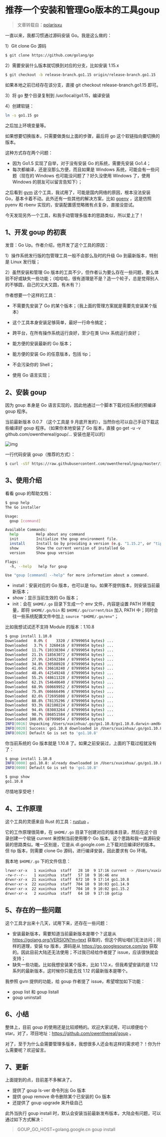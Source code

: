 [//]:# "2021/1/27 11:24|GOLANG"
# 推荐一个安装和管理Go版本的工具goup

> 文章转载自：[polarisxu](https://polarisxu.studygolang.com/posts/go/project/go-version-manager/)

一直以来，我都习惯通过源码安装 Go。我是这么做的：

1）Git clone Go 源码

```bash
$ git clone https://github.com/golang/go
```

2）需要安装什么版本就切换到对应的分支，比如安装 1.15.x

```bash
$ git checkout -b release-branch.go1.15 origin/release-branch.go1.15
```

如果本地之前已经存在该分支，直接 git checkout release-branch.go1.15 即可。

3）将 go 整个目录复制到 /usr/local/go1.15，编译安装

4）创建软链：

```bash
ln -s go1.15 go
```

之后加上环境变量等。

如果想要切换版本，只需要做类似上面的步骤，最后将 go 这个软链指向要切换的版本。

这种方式存在两个问题：

- 因为 Go1.5 实现了自举，对于没有安装 Go 的系统，需要先安装 Go1.4；
- 每次都编译，还是没那么方便，而且如果是 Windows 系统，可能会有一些问题（现在的 Windows 也可能没问题了？好久没使用 Windows 了，使用 Windows 的朋友可以留言告知下）；

之后看到 [gvm](https://github.com/moovweb/gvm) 这个工具，我试用了，可能是国内网络的原因，根本没法安装 Go，基本卡着不动。此外还有一些其他的解决方案，比如 [goenv](https://github.com/syndbg/goenv) ，这是仿照 pyenv 和 rbenv 实现的，安装配置感觉略微有点复杂，直接没尝试。

今天发现另外一个工具，和我手动管理多版本的思路类似，所以爱上了！



## 1、开发 goup 的初衷

发音：Go Up。作者介绍，他开发了这个工具的原因：

1）操作系统发行版的包管理工具一般不会那么及时的升级 Go 到最新版本，特别是 Linux 发行版；

2）虽然安装和管理 Go 版本的工具不少，但作者认为要么存在一些问题，要么体验不好或缺失一些功能；（哈哈哈，很有道理是不是？造一个轮子，总是觉得别人的不够圆，自己的又大又圆，有木有？）

作者想要一个这样的工具：

- 不需要先安装了 Go 的某个版本；（我上面的管理方案就是需要先安装某个版本）

- 这个工具本身安装足够简单，最好一行命令搞定；

- 跨平台，在所有操作系统运行良好，至少在类 Unix 系统运行良好；

- 能方便的安装最新的 Go 版本；

- 能方便的安装 Go 的任意版本，包括 tip；

- 不会污染你的 Shell；

- 使用 Go 语言实现；

  

## 2、安装 goup

因为 goup 本身是 Go 语言实现的，因此他通过一个脚本下载对应系统的预编译 goup 程序。

当前最新版本 0.0.7 （这个工具是 9 月底开发的），当然你也可以自己手动下载这些编译好 goup 程序。（如果你本地安装了 Go 版本，直接 go get -u -v github.com/owenthereal/goup/… 安装也是可以的）

![img](https://polarisxu.studygolang.com/posts/go/project/imgs/goup01.png)

一行代码安装 goup（推荐的方式）：

```bash
$ curl -sSf https://raw.githubusercontent.com/owenthereal/goup/master/install.sh | sh
```



## 3、使用介绍

看看 goup 的帮助文档：

```bash
$ goup help
The Go installer

Usage:
  goup [command]

Available Commands:
  help        Help about any command
  init        Initialize the goup environment file.
  install     Install Go by providing a version (e.g. "1.15.2", or "tip"). If empty, use the latest version.
  show        Show the current version of installed Go
  version     Show goup version

Flags:
  -h, --help   help for goup

Use "goup [command] --help" for more information about a command.
```

- install：安装对应的 Go 版本，也可以是 tip。如果不提供版本，则安装当前最新版本；
- show：显示当前生效的 Go 版本；
- init：会在 `$HOME/.go` 目录下生成一个 env 文件，内容是设置 PATH 环境变量，即将 `$HOME/.go/bin` 和 `$HOME/.go/current/bin` 加入 PATH 中；同时会往一些系统配置文件中加上 `source "$HOME/.go/env"`；

比如我想试试还不支持 Module 的版本：1.10.8

```bash
$ goup install 1.10.8
Downloaded   0.0% (    3320 / 87999054 bytes) ...
Downloaded   3.7% ( 3260416 / 87999054 bytes) ...
Downloaded  11.7% (10338304 / 87999054 bytes) ...
Downloaded  21.1% (18563072 / 87999054 bytes) ...
Downloaded  27.9% (24592384 / 87999054 bytes) ...
Downloaded  34.8% (30588928 / 87999054 bytes) ...
Downloaded  41.6% (36618240 / 87999054 bytes) ...
Downloaded  48.4% (42549248 / 87999054 bytes) ...
Downloaded  55.2% (48611328 / 87999054 bytes) ...
Downloaded  62.1% (54640640 / 87999054 bytes) ...
Downloaded  68.9% (60669952 / 87999054 bytes) ...
Downloaded  75.8% (66666496 / 87999054 bytes) ...
Downloaded  82.6% (72695808 / 87999054 bytes) ...
Downloaded  88.8% (78135296 / 87999054 bytes) ...
Downloaded  93.3% (82100224 / 87999054 bytes) ...
Downloaded  94.4% (83083264 / 87999054 bytes) ...
Downloaded  98.7% (86851584 / 87999054 bytes) ...
Downloaded 100.0% (87999054 / 87999054 bytes)
INFO[0016] Unpacking /Users/xuxinhua/.go/go1.10.8/go1.10.8.darwin-amd64.tar.gz ...
INFO[0020] Success: go1.10.8 downloaded in /Users/xuxinhua/.go/go1.10.8
INFO[0020] Default Go is set to 'go1.10.8'
```

你当前系统的 Go 版本就是 1.10.8 了。如果之前安装过，上面的下载过程就没有了：

```bash
$ goup install 1.10.8
INFO[0000] go1.10.8: already downloaded in /Users/xuxinhua/.go/go1.10.8
INFO[0000] Default Go is set to 'go1.10.8'

$ goup show
go1.10.8
```

尽情地享受吧！



## 4、工作原理

这个工具的灵感来自 Rust 的工具：[rustup](https://rustup.rs/) 。

它的工作原理很简单，在 `$HOME/.go` 目录下创建对应的版本目录，然后在这个目录创建一个软链 current 来控制当前使用哪个 Go 版本。这个思路和我一直源码安装的思路类似。唯一区别是，它是从 dl.google.com 上下载对应编译好的版本。但 tip 版本，则需要 clone Go 源码，进行编译安装，因此要求有 Go 环境。

我本地 `$HOME/.go` 下的文件信息：

```bash
lrwxr-xr-x   1 xuxinhua  staff   28 10  9 17:16 current -> /Users/xuxinhua/.go/go1.10.8
-rw-r--r--   1 xuxinhua  staff   57 10  9 16:46 env
drwxr-xr-x  21 xuxinhua  staff  672 10  9 17:14 go1.10.8
drwxr-xr-x  22 xuxinhua  staff  704 10  9 10:03 go1.14.9
drwxr-xr-x  22 xuxinhua  staff  704 10  9 10:02 go1.15.2
drwxr-xr-x   2 xuxinhua  staff   64 10  9 17:10 gotip
```



## 5、存在的一些问题

这个工具才出来十几天，试用下来，还存在一些问题：

- 安装最新版本，需要知道当前最新版本是哪个？这是从 https://golang.org/VERSION?m=text 获取的，但这个网址咱们无法访问；同样的道理，安装 tip 版本，源码是从 https://go.googlesource.com/go 获取的。因此目前大陆还无法使用；不过我已经给作者提了 issue，应该很快就会支持；
- 缺失一些功能。比如我想安装某个版本，比如 1.12.x，但我希望安装的是 1.12 系列的最新版本，这时候你只能去找 1.12 的最新版本是哪个。

我参照 gvm 提供的功能，给 goup 作者提了 issue，希望增加如下功能：

- goup list 和 goup listall
- goup uninstall



## 6、小结

整体上，目前 goup 的使用还是比较顺畅的。欢迎大家试用，可以顺便给个 star。对了，项目地址：https://github.com/owenthereal/goup 。

对了，至于为什么会需要管理多版本，我想很多人还会有这样的需求吧？！你为什么需要呢？欢迎留言。



## 7、更新

上面提到的点，目前差不多解决了。

- 提供了 goup ls-ver 命令列出 Go 版本
- 提供 goup remove 命令删除某个已安装的 Go 版本
- 还提供了 goup upgrade 来升级自己

此外当执行 goup install 时，默认会安装当前最新发布版本，大陆会有问题，可以通过如下方式解决：

> GOUP_GO_HOST=golang.google.cn goup install

